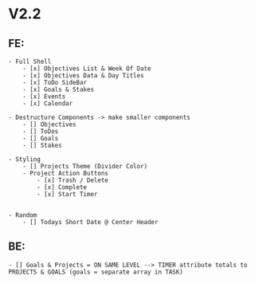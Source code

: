 # V2.2
    
## FE:
    - Full Shell
        - [x] Objectives List & Week Of Date
        - [x] Objectives Data & Day Titles
        - [x] ToDo SideBar
        - [x] Goals & Stakes
        - [x] Events
        - [x] Calendar

    - Destructure Components -> make smaller components
        - [] Objectives
        - [] ToDos
        - [] Goals
        - [] Stakes
    
    - Styling
        - [] Projects Theme (Divider Color)
        - Project Action Buttons
            - [x] Trash / Delete
            - [x] Complete
            - [x] Start Timer


    - Random
        - [] Todays Short Date @ Center Header
## BE:
    - [] Goals & Projects = ON SAME LEVEL --> TIMER attribute totals to PROJECTS & GOALS (goals = separate array in TASK)